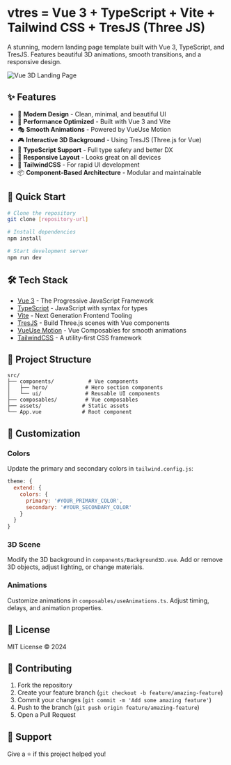 # vtres = Vue 3 + TypeScript + Vite + Tailwind CSS + TresJS (Three JS)

A stunning, modern landing page template built with Vue 3, TypeScript, and TresJS. Features beautiful 3D animations, smooth transitions, and a responsive design.

![Vue 3D Landing Page](./preview.png)

## ✨ Features

- 🎨 **Modern Design** - Clean, minimal, and beautiful UI
- 🚀 **Performance Optimized** - Built with Vue 3 and Vite
- 🎭 **Smooth Animations** - Powered by VueUse Motion
- 🎮 **Interactive 3D Background** - Using TresJS (Three.js for Vue)
- 🎯 **TypeScript Support** - Full type safety and better DX
- 🎪 **Responsive Layout** - Looks great on all devices
- 🎨 **TailwindCSS** - For rapid UI development
- 📦 **Component-Based Architecture** - Modular and maintainable

## 🚀 Quick Start

```bash
# Clone the repository
git clone [repository-url]

# Install dependencies
npm install

# Start development server
npm run dev
```

## 🛠️ Tech Stack

- [Vue 3](https://vuejs.org/) - The Progressive JavaScript Framework
- [TypeScript](https://www.typescriptlang.org/) - JavaScript with syntax for types
- [Vite](https://vitejs.dev/) - Next Generation Frontend Tooling
- [TresJS](https://tresjs.org/) - Build Three.js scenes with Vue components
- [VueUse Motion](https://motion.vueuse.org/) - Vue Composables for smooth animations
- [TailwindCSS](https://tailwindcss.com/) - A utility-first CSS framework

## 📁 Project Structure

```
src/
├── components/           # Vue components
│   ├── hero/            # Hero section components
│   └── ui/              # Reusable UI components
├── composables/         # Vue composables
├── assets/             # Static assets
└── App.vue             # Root component
```

## 🎨 Customization

### Colors
Update the primary and secondary colors in `tailwind.config.js`:

```js
theme: {
  extend: {
    colors: {
      primary: '#YOUR_PRIMARY_COLOR',
      secondary: '#YOUR_SECONDARY_COLOR'
    }
  }
}
```

### 3D Scene
Modify the 3D background in `components/Background3D.vue`. Add or remove 3D objects, adjust lighting, or change materials.

### Animations
Customize animations in `composables/useAnimations.ts`. Adjust timing, delays, and animation properties.

## 📝 License

MIT License © 2024

## 🤝 Contributing

1. Fork the repository
2. Create your feature branch (`git checkout -b feature/amazing-feature`)
3. Commit your changes (`git commit -m 'Add some amazing feature'`)
4. Push to the branch (`git push origin feature/amazing-feature`)
5. Open a Pull Request

## 💖 Support

Give a ⭐️ if this project helped you!
